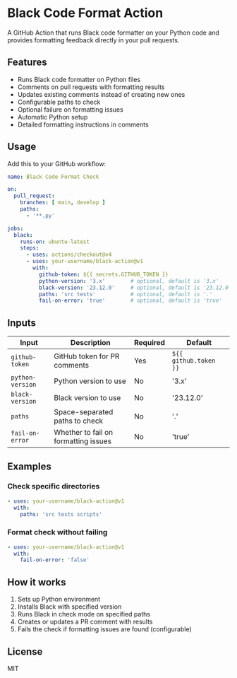 # Black Code Format Action

A GitHub Action that runs Black code formatter on your Python code and provides formatting feedback directly in your pull requests.

## Features

- Runs Black code formatter on Python files
- Comments on pull requests with formatting results
- Updates existing comments instead of creating new ones
- Configurable paths to check
- Optional failure on formatting issues
- Automatic Python setup
- Detailed formatting instructions in comments

## Usage

Add this to your GitHub workflow:

```yaml
name: Black Code Format Check

on:
  pull_request:
    branches: [ main, develop ]
    paths:
      - '**.py'

jobs:
  black:
    runs-on: ubuntu-latest
    steps:
      - uses: actions/checkout@v4
      - uses: your-username/black-action@v1
        with:
          github-token: ${{ secrets.GITHUB_TOKEN }}
          python-version: '3.x'        # optional, default is '3.x'
          black-version: '23.12.0'     # optional, default is '23.12.0'
          paths: 'src tests'           # optional, default is '.'
          fail-on-error: 'true'        # optional, default is 'true'
```

## Inputs

| Input | Description | Required | Default |
|-------|-------------|----------|---------|
| `github-token` | GitHub token for PR comments | Yes | `${{ github.token }}` |
| `python-version` | Python version to use | No | '3.x' |
| `black-version` | Black version to use | No | '23.12.0' |
| `paths` | Space-separated paths to check | No | '.' |
| `fail-on-error` | Whether to fail on formatting issues | No | 'true' |

## Examples

### Check specific directories
```yaml
- uses: your-username/black-action@v1
  with:
    paths: 'src tests scripts'
```

### Format check without failing
```yaml
- uses: your-username/black-action@v1
  with:
    fail-on-error: 'false'
```

## How it works

1. Sets up Python environment
2. Installs Black with specified version
3. Runs Black in check mode on specified paths
4. Creates or updates a PR comment with results
5. Fails the check if formatting issues are found (configurable)

## License

MIT
